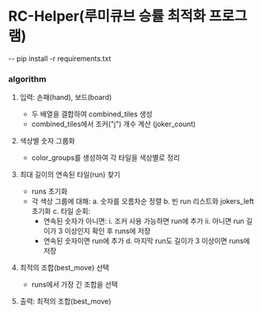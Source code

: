# RC-Helper(루미큐브 승률 최적화 프로그램)
--
pip install -r requirements.txt

### algorithm
1. 입력: 손패(hand), 보드(board)
   - 두 배열을 결합하여 combined_tiles 생성
   - combined_tiles에서 조커("j") 개수 계산 (joker_count)

2. 색상별 숫자 그룹화
   - color_groups를 생성하여 각 타일을 색상별로 정리

3. 최대 길이의 연속된 타일(run) 찾기
   - runs 초기화
   - 각 색상 그룹에 대해:
     a. 숫자를 오름차순 정렬
     b. 빈 run 리스트와 jokers_left 초기화
     c. 타일 순회:
        - 연속된 숫자가 아니면:
          i. 조커 사용 가능하면 run에 추가
          ii. 아니면 run 길이가 3 이상인지 확인 후 runs에 저장
        - 연속된 숫자이면 run에 추가
     d. 마지막 run도 길이가 3 이상이면 runs에 저장

4. 최적의 조합(best_move) 선택
   - runs에서 가장 긴 조합을 선택

5. 출력: 최적의 조합(best_move)
